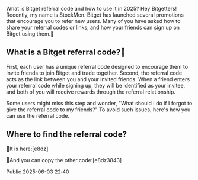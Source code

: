 What is Bitget referral code and how to use it in 2025? Hey Bitgetters! Recently, my name is StockMen. Bitget has launched several promotions that encourage you to refer new users. Many of you have asked how to share your referral codes or links, and how your friends can sign up on Bitget using them.👋

## What is a Bitget referral code?👋

First, each user has a unique referral code designed to encourage them to invite friends to join Bitget and trade together. Second, the referral code acts as the link between you and your invited friends. When a friend enters your referral code while signing up, they will be identified as your invitee, and both of you will receive rewards through the referral relationship.

Some users might miss this step and wonder, "What should I do if I forgot to give the referral code to my friends?" To avoid such issues, here's how you can use the referral code.

## Where to find the referral code?

👋It is here:[e8dz]

👋And you can copy the other code:[e8dz3843]

Public 2025-06-03 22:40

<!--
**bitget-referralcode/bitget-referralcode** is a ✨ _special_ ✨ repository because its `README.md` (this file) appears on your GitHub profile.

Here are some ideas to get you started:

- 🔭 I’m currently working on quant data team.
- 🌱 I’m currently learning python
- 👯 I’m looking to collaborate on ...
- 🤔 I’m looking for help with ...
- 💬 Ask me about ...
- 📫 How to reach me: ...
- 😄 Pronouns: ...
- ⚡ Fun fact: ...
-->
